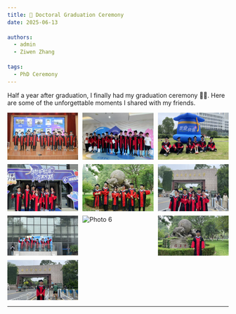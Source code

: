 ```yaml
---
title: 🎉 Doctoral Graduation Ceremony
date: 2025-06-13

authors:
  - admin
  - Ziwen Zhang

tags:
  - PhD Ceremony
---
```


Half a year after graduation, I finally had my graduation ceremony 🥳🍻. Here are some of the unforgettable moments I shared with my friends.

<div style="display: flex; flex-wrap: wrap; gap: 10px;">
  <img src="./fpic0.jpg" alt="Photo 00" style="width: 32%;">
  <img src="./pic0.jpg" alt="Photo 0" style="width: 32%;">
  <img src="./pic1.jpg" alt="Photo 1" style="width: 32%;">
  <img src="./pic2.jpg" alt="Photo 2" style="width: 32%;">
  <img src="./pic3.jpg" alt="Photo 3" style="width: 32%;">
  <img src="./pic4.jpg" alt="Photo 4" style="width: 32%;">
  <img src="./pic5.jpg" alt="Photo 5" style="width: 32%;">
  <img src="./pic6.jpg" alt="Photo 6" style="width: 32%;">
  <img src="./pic7.jpg" alt="Photo 7" style="width: 32%;">
  <img src="./pic8.jpg" alt="Photo 8" style="width: 32%;">
</div>

---